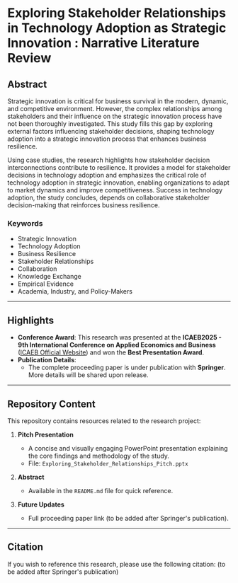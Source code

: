 # Exploring Stakeholder Relationships in Technology Adoption as Strategic Innovation : Narrative Literature Review

## Abstract
Strategic innovation is critical for business survival in the modern, dynamic, and competitive environment. However, the complex relationships among stakeholders and their influence on the strategic innovation process have not been thoroughly investigated. This study fills this gap by exploring external factors influencing stakeholder decisions, shaping technology adoption into a strategic innovation process that enhances business resilience. 

Using case studies, the research highlights how stakeholder decision interconnections contribute to resilience. It provides a model for stakeholder decisions in technology adoption and emphasizes the critical role of technology adoption in strategic innovation, enabling organizations to adapt to market dynamics and improve competitiveness. Success in technology adoption, the study concludes, depends on collaborative stakeholder decision-making that reinforces business resilience.

### Keywords
- Strategic Innovation
- Technology Adoption
- Business Resilience
- Stakeholder Relationships
- Collaboration
- Knowledge Exchange
- Empirical Evidence
- Academia, Industry, and Policy-Makers

---

## Highlights
- **Conference Award**: This research was presented at the **ICAEB2025 - 9th International Conference on Applied Economics and Business** ([ICAEB Official Website](https://www.icaeb.org/)) and won the **Best Presentation Award**.
- **Publication Details**: 
  - The complete proceeding paper is under publication with **Springer**. More details will be shared upon release.

---

## Repository Content
This repository contains resources related to the research project:

1. **Pitch Presentation**  
   - A concise and visually engaging PowerPoint presentation explaining the core findings and methodology of the study.  
   - File: `Exploring_Stakeholder_Relationships_Pitch.pptx`

2. **Abstract**  
   - Available in the `README.md` file for quick reference.

3. **Future Updates**  
   - Full proceeding paper link (to be added after Springer's publication).  

---

## Citation
If you wish to reference this research, please use the following citation:
(to be added after Springer's publication)

